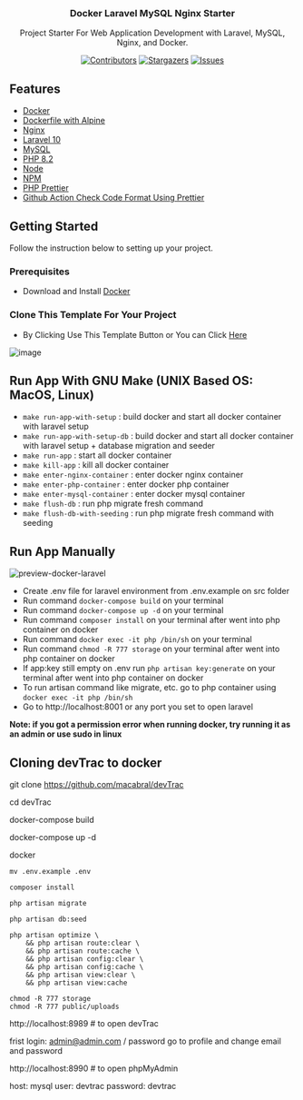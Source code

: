 <!-- PROJECT LOGO -->
<br />
<div align="center">
  <h3 align="center">Docker Laravel MySQL Nginx Starter</h3>

  <p align="center">
    Project Starter For Web Application Development with Laravel, MySQL, Nginx, and Docker.
    <br />
  </p>
</div>

<div align="center">

  <a href="">[![Contributors][contributors-shield]][contributors-url]</a>
  <a href="">[![Stargazers][stars-shield]][stars-url]</a>
  <a href="">[![Issues][issues-shield]][issues-url]</a>

</div>

<!-- ABOUT THE PROJECT -->
## Features

* [Docker](https://www.docker.com/)
* [Dockerfile with Alpine](https://hub.docker.com/_/alpine)
* [Nginx](https://www.nginx.com)
* [Laravel 10](https://laravel.com/)
* [MySQL](https://www.mysql.com/)
* [PHP 8.2](https://nodejs.org)
* [Node](https://nodejs.org)
* [NPM](https://www.npmjs.com)
* [PHP Prettier](https://github.com/prettier/plugin-php)
* [Github Action Check Code Format Using Prettier](https://github.com/ishaqadhel/docker-laravel-mysql-nginx-starter/actions)

<!-- GETTING STARTED -->
## Getting Started

Follow the instruction below to setting up your project.

### Prerequisites

- Download and Install [Docker](https://docs.docker.com/engine/install/)

### Clone This Template For Your Project

- By Clicking Use This Template Button or You can Click [Here](https://github.com/ishaqadhel/docker-laravel-mysql-nginx-starter/generate)

![image](https://user-images.githubusercontent.com/49280352/156305925-c7e3f2f2-c458-4b0b-ad1c-32fcaec50e1d.png)

<!-- USAGE EXAMPLES -->
## Run App With GNU Make (UNIX Based OS: MacOS, Linux)

- `make run-app-with-setup` : build docker and start all docker container with laravel setup
- `make run-app-with-setup-db` : build docker and start all docker container with laravel setup + database migration and seeder
- `make run-app` : start all docker container
- `make kill-app` : kill all docker container
- `make enter-nginx-container` : enter docker nginx container
- `make enter-php-container` : enter docker php container
- `make enter-mysql-container` : enter docker mysql container
- `make flush-db` : run php migrate fresh command
- `make flush-db-with-seeding` : run php migrate fresh command with seeding


<!-- USAGE EXAMPLES -->
## Run App Manually

![preview-docker-laravel](https://user-images.githubusercontent.com/49280352/131224609-401fcd2b-a815-49f2-8164-b6d9b77df87c.gif)

- Create .env file for laravel environment from .env.example on src folder
- Run command ```docker-compose build``` on your terminal
- Run command ```docker-compose up -d``` on your terminal
- Run command ```composer install``` on your terminal after went into php container on docker
- Run command ```docker exec -it php /bin/sh``` on your terminal
- Run command ```chmod -R 777 storage``` on your terminal after went into php container on docker
- If app:key still empty on .env run ```php artisan key:generate``` on your terminal after went into php container on docker
- To run artisan command like migrate, etc. go to php container using ```docker exec -it php /bin/sh```
- Go to http://localhost:8001 or any port you set to open laravel

**Note: if you got a permission error when running docker, try running it as an admin or use sudo in linux**


<!-- MARKDOWN LINKS & IMAGES -->
<!-- https://www.markdownguide.org/basic-syntax/#reference-style-links -->
[contributors-shield]: https://img.shields.io/github/contributors/ishaqadhel/docker-laravel-mysql-nginx-starter.svg?style=for-the-badge
[contributors-url]: https://github.com/ishaqadhel/docker-laravel-mysql-nginx-starter/graphs/contributors
[forks-shield]: https://img.shields.io/github/forks/ishaqadhel/docker-laravel-mysql-nginx-starter.svg?style=for-the-badge
[forks-url]: https://github.com/ishaqadhel/docker-laravel-mysql-nginx-starter/network/members
[stars-shield]: https://img.shields.io/github/stars/ishaqadhel/docker-laravel-mysql-nginx-starter.svg?style=for-the-badge
[stars-url]: https://github.com/ishaqadhel/docker-laravel-mysql-nginx-starter/stargazers
[issues-shield]: https://img.shields.io/github/issues/ishaqadhel/docker-laravel-mysql-nginx-starter.svg?style=for-the-badge
[issues-url]: https://github.com/ishaqadhel/docker-laravel-mysql-nginx-starter/issues
[license-shield]: https://img.shields.io/github/license/ishaqadhel/docker-laravel-mysql-nginx-starter.svg?style=for-the-badge
[license-url]: https://github.com/ishaqadhel/docker-laravel-mysql-nginx-starter/blob/master/LICENSE.txt
[linkedin-shield]: https://img.shields.io/badge/-LinkedIn-black.svg?style=for-the-badge&logo=linkedin&colorB=555
[linkedin-url]: https://linkedin.com/in/linkedin_username
[product-screenshot]: images/screenshot.png


## Cloning devTrac to docker

git clone https://github.com/macabral/devTrac

cd devTrac

docker-compose build

docker-compose up -d

docker

    mv .env.example .env

    composer install

    php artisan migrate

    php artisan db:seed

    php artisan optimize \
        && php artisan route:clear \
        && php artisan route:cache \
        && php artisan config:clear \
        && php artisan config:cache \
        && php artisan view:clear \
        && php artisan view:cache

    chmod -R 777 storage
    chmod -R 777 public/uploads


http://localhost:8989  # to open devTrac

  frist login: admin@admin.com / password
  go to profile and change email and password

http://localhost:8990  # to open phpMyAdmin
  
  host: mysql
  user: devtrac
  password: devtrac





